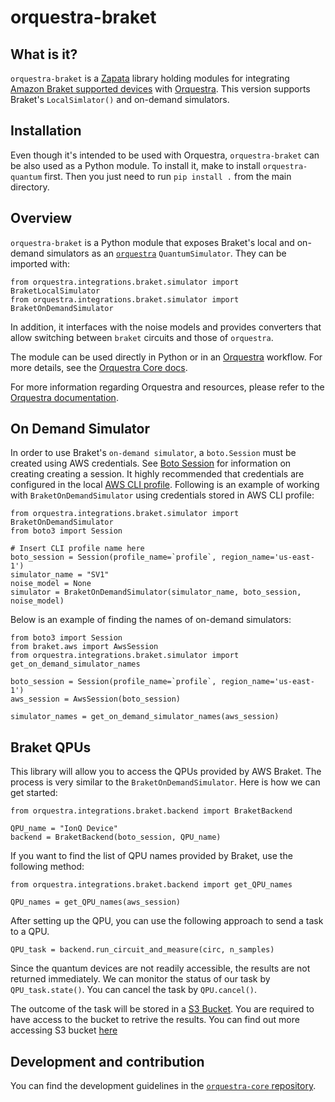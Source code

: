 # orquestra-braket

## What is it?

`orquestra-braket` is a [Zapata](https://www.zapatacomputing.com) library holding modules for integrating [Amazon Braket supported devices](https://docs.aws.amazon.com/braket/latest/developerguide/braket-devices.html) with [Orquestra](https://www.zapatacomputing.com/orquestra/). This version supports Braket's `LocalSimlator()` and on-demand simulators.

## Installation

Even though it's intended to be used with Orquestra, `orquestra-braket` can be also used as a Python module.
To install it, make to install `orquestra-quantum` first. Then you just need to run `pip install .` from the main directory.

## Overview

`orquestra-braket` is a Python module that exposes Braket's local and on-demand simulators as an [`orquestra`](https://github.com/zapatacomputing/orquestra-quantum/blob/main/src/orquestra/quantum/api/backend.py) `QuantumSimulator`. They can be imported with:

```
from orquestra.integrations.braket.simulator import BraketLocalSimulator
from orquestra.integrations.braket.simulator import BraketOnDemandSimulator
```

In addition, it interfaces with the noise models and provides converters that allow switching between `braket` circuits and those of `orquestra`.

The module can be used directly in Python or in an [Orquestra](https://www.orquestra.io) workflow.
For more details, see the [Orquestra Core docs](https://zapatacomputing.github.io/orquestra-core/index.html).

For more information regarding Orquestra and resources, please refer to the [Orquestra documentation](https://www.orquestra.io/docs).

## On Demand Simulator

In order to use Braket's `on-demand simulator`, a `boto.Session` must be created using AWS credentials. See [Boto Session](https://boto3.amazonaws.com/v1/documentation/api/latest/reference/core/session.html) for information on creating creating a session. It highly recommended that credentials are configured in the local [AWS CLI profile](https://docs.aws.amazon.com/braket/latest/developerguide/braket-using-boto3-profiles-step-2.html). Following is an example of working with `BraketOnDemandSimulator` using credentials stored in AWS CLI profile:

```
from orquestra.integrations.braket.simulator import BraketOnDemandSimulator
from boto3 import Session

# Insert CLI profile name here
boto_session = Session(profile_name=`profile`, region_name='us-east-1')
simulator_name = "SV1"
noise_model = None
simulator = BraketOnDemandSimulator(simulator_name, boto_session, noise_model)

```

Below is an example of finding the names of on-demand simulators:

```
from boto3 import Session
from braket.aws import AwsSession
from orquestra.integrations.braket.simulator import get_on_demand_simulator_names

boto_session = Session(profile_name=`profile`, region_name='us-east-1')
aws_session = AwsSession(boto_session)

simulator_names = get_on_demand_simulator_names(aws_session)
```

## Braket QPUs

This library will allow you to access the QPUs provided by AWS Braket. The process is very similar to the `BraketOnDemandSimulator`. Here is how we can get started:

```
from orquestra.integrations.braket.backend import BraketBackend

QPU_name = "IonQ Device"
backend = BraketBackend(boto_session, QPU_name)
```

If you want to find the list of QPU names provided by Braket, use the following method:

```
from orquestra.integrations.braket.backend import get_QPU_names

QPU_names = get_QPU_names(aws_session)
```

After setting up the QPU, you can use the following approach to send a task to a QPU.

```
QPU_task = backend.run_circuit_and_measure(circ, n_samples)
```

Since the quantum devices are not readily accessible, the results are not returned immediately. We can monitor the status of our task by `QPU_task.state()`. You can cancel the task by `QPU.cancel()`.

The outcome of the task will be stored in a [S3 Bucket](https://aws.amazon.com/s3/). You are required to have access to the bucket to retrive the results. You can find out more accessing S3 bucket [here](https://docs.aws.amazon.com/AmazonS3/latest/userguide/access-bucket-intro.html)

## Development and contribution

You can find the development guidelines in the [`orquestra-core` repository](https://github.com/zapatacomputing/orquestra-core/blob/main/CONTRIBUTING.md).
